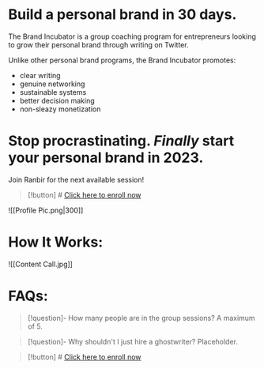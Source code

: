 # Build a personal brand in 30 days.

The Brand Incubator is a group coaching program for entrepreneurs looking to grow their personal brand through writing on Twitter.

Unlike other personal brand programs, the Brand Incubator promotes:
- clear writing
- genuine networking
- sustainable systems
- better decision making
- non-sleazy monetization

# Stop procrastinating. *Finally* start your personal brand in 2023.

Join Ranbir for the next available session!
>[!button] # [Click here to enroll now](https://buy.stripe.com/4gw15wavK9o2fnO144)

![[Profile Pic.png|300]]

# How It Works:

![[Content Call.jpg]]

# FAQs:

>[!question]- How many people are in the group sessions?
>A maximum of 5.

>[!question]- Why shouldn't I just hire a ghostwriter?
>Placeholder.

>[!button] # [Click here to enroll now](https://buy.stripe.com/4gw15wavK9o2fnO144)


